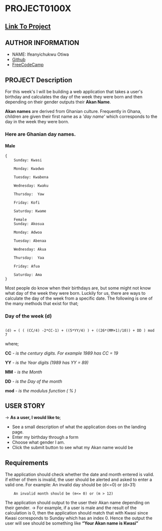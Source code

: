 # PROJECT0100X
[Link To Project](http://htmlpreview.github.io/?https://github.com/ifeanyiotiwa-hub/project0100x/index.html)
-------------------------------------------------------------------------------------------------------------------------------------------------------------------
## AUTHOR INFORMATION
- NAME: Ifeanyichukwu Otiwa
- [Github](https://github.com/ifeanyiotiwa-hub)
- [FreeCodeCamp](https://www.freecodecamp.org/istar007)
## PROJECT Description
For this week's I will be  building a web application that takes a user's birthday and calculates the day of the week they were born and then depending on their gender outputs their **Akan Name**. 

**Akan names** are derived from Ghanian culture. Frequently in Ghana, children are given their first name as a _'day name'_ which corresponds to the day in the week they were born. 

### Here are Ghanian day names.

#### Male
```
{ 
    Sunday: Kwasi

    Monday: Kwadwo

    Tuesday: Kwabena

    Wednesday: Kwaku

    Thursday:  Yaw

    Friday: Kofi

    Saturday: Kwame

    Female
    Sunday: Akosua

    Monday: Adwoa

    Tuesday: Abenaa

    Wednesday: Akua

    Thursday:  Yaa

    Friday: Afua

    Saturday: Ama
}
```

Most people do know when their birthdays are, but some might not know what day of the week they were born. Luckily for us, there are ways to calculate the day of the week from a specific date. The following is one of the many methods that exist for that;

### Day of the week  (d)

``` 

(d) = ( ( (CC/4) -2*CC-1) + ((5*YY/4) ) + ((26*(MM+1)/10)) + DD ) mod 7

```

 where;

 **CC** - *is the century digits. For example 1989 has CC = 19*

 **YY** - *is the Year digits (1989 has YY = 89)*

 **MM** -  *is the Month*

 **DD** - *is the Day of the month* 

 **mod** - *is the modulus function ( % )*

## USER STORY
 
 -> **As a user, I would like to**;

- See a  small description of what the application does on the landing page.
- Enter my birthday through a form 
- Choose what gender I am.
- Click the submit button to see what my Akan name would be

## Requirements 

The application should check whether the date and month entered is valid. if either of them is invalid,  the user should be alerted and asked to enter a valid one. For example:
        An invalid day should be (d<=0) or (d>31)

        An invalid month should be (m<= 0) or (m > 12)  

The application should output to the user their Akan name depending on their gender. 
-> For example, if a user is male and the result of the calculation is 0, then the application should match that with Kwasi since Kwasi corresponds to Sunday which has an index 0. Hence the output the user will see should be something like **“Your Akan name is Kwasi”**

